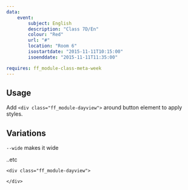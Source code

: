 ```yaml
---
data:
    event:
        subject: English
        description: "Class 7D/En"
        colour: "Red"
        url: "#"
        location: "Room 6"
        isostartdate: "2015-11-11T10:15:00"
        isoenddate: "2015-11-11T11:35:00"

requires: ff_module-class-meta-week
---
```


## Usage
Add `<div class="ff_module-dayview">` around button element to apply styles.

## Variations
`--wide` makes it wide

..etc

```
<div class="ff_module-dayview">
    
</div>
```
